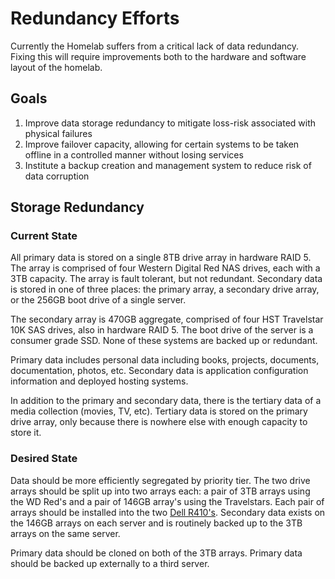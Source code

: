 # Redundancy Efforts

Currently the Homelab suffers from a critical lack of data redundancy. Fixing
this will require improvements both to the hardware and software layout of the
homelab.

## Goals

1. Improve data storage redundancy to mitigate loss-risk associated with
physical failures
2. Improve failover capacity, allowing for certain systems to be taken offline
in a controlled manner without losing services
3. Institute a backup creation and management system to reduce risk of
data corruption

## Storage Redundancy

### Current State

All primary data is stored on a single 8TB drive array in hardware RAID 5. The
array is comprised of four Western Digital Red NAS drives, each with a 3TB
capacity. The array is fault tolerant, but not redundant. Secondary data is
stored in one of three places: the primary array, a secondary drive array, or
the 256GB boot drive of a single server.

The secondary array is 470GB aggregate, comprised of four HST Travelstar 10K
SAS drives, also in hardware RAID 5. The boot drive of the server is a consumer
grade SSD. None of these systems are backed up or redundant.

Primary data includes personal data including books, projects, documents,
documentation, photos, etc. Secondary data is application configuration
information and deployed hosting systems.

In addition to the primary and secondary data, there is the tertiary data of
a media collection (movies, TV, etc). Tertiary data is stored on the primary
drive array, only because there is nowhere else with enough capacity to store
it.

### Desired State

Data should be more efficiently segregated by priority tier. The two drive
arrays should be split up into two arrays each: a pair of 3TB arrays using the
WD Red's and a pair of 146GB array's using the Travelstars. Each pair of arrays
should be installed into the two [Dell R410's](../hardware/poweredge-r410.md).
Secondary data exists on the 146GB arrays on each server and is routinely
backed up to the 3TB arrays on the same server.

Primary data should be cloned on both of the 3TB arrays. Primary data should
be backed up externally to a third server.

